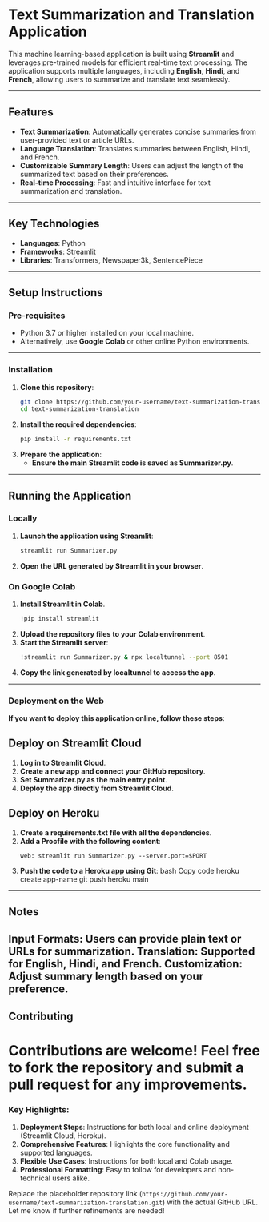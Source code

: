 # Text Summarization and Translation Application

This machine learning-based application is built using **Streamlit** and leverages pre-trained models for efficient real-time text processing. The application supports multiple languages, including **English**, **Hindi**, and **French**, allowing users to summarize and translate text seamlessly. 

---

## Features
- **Text Summarization**: Automatically generates concise summaries from user-provided text or article URLs.
- **Language Translation**: Translates summaries between English, Hindi, and French.
- **Customizable Summary Length**: Users can adjust the length of the summarized text based on their preferences.
- **Real-time Processing**: Fast and intuitive interface for text summarization and translation.

---

## Key Technologies
- **Languages**: Python
- **Frameworks**: Streamlit
- **Libraries**: Transformers, Newspaper3k, SentencePiece

---

## Setup Instructions

### **Pre-requisites**
- Python 3.7 or higher installed on your local machine.
- Alternatively, use **Google Colab** or other online Python environments.

---

### **Installation**
1. **Clone this repository**:
   ```bash
   git clone https://github.com/your-username/text-summarization-translation.git
   cd text-summarization-translation
2. **Install the required dependencies**:
   ```bash
   pip install -r requirements.txt
3. **Prepare the application**:
   - **Ensure the main Streamlit code is saved as Summarizer.py**.
---

## **Running the Application**
### **Locally**
1. **Launch the application using Streamlit**:
   ```bash
   streamlit run Summarizer.py
2. **Open the URL generated by Streamlit in your browser**.
### **On Google Colab**
1. **Install Streamlit in Colab**.
   ```bash
   !pip install streamlit
2. **Upload the repository files to your Colab environment**.
3. **Start the Streamlit server**:
   ```bash
   !streamlit run Summarizer.py & npx localtunnel --port 8501
4. **Copy the link generated by localtunnel to access the app**.
---

### **Deployment on the Web**
**If you want to deploy this application online, follow these steps**:
## **Deploy on Streamlit Cloud**
1. **Log in to Streamlit Cloud**.
2. **Create a new app and connect your GitHub repository**.
3. **Set Summarizer.py as the main entry point**.
4. **Deploy the app directly from Streamlit Cloud**.
## **Deploy on Heroku**
1. **Create a requirements.txt file with all the dependencies**.
2. **Add a Procfile with the following content**:
   ```text
   web: streamlit run Summarizer.py --server.port=$PORT
3. **Push the code to a Heroku app using Git**:
bash
Copy code
heroku create app-name
git push heroku main
---

## **Notes**
**Input Formats: Users can provide plain text or URLs for summarization**.
**Translation: Supported for English, Hindi, and French**.
**Customization: Adjust summary length based on your preference**.
---

## **Contributing**
# Contributions are welcome! Feel free to fork the repository and submit a pull request for any improvements.

### Key Highlights:
1. **Deployment Steps**: Instructions for both local and online deployment (Streamlit Cloud, Heroku).
2. **Comprehensive Features**: Highlights the core functionality and supported languages.
3. **Flexible Use Cases**: Instructions for both local and Colab usage.
4. **Professional Formatting**: Easy to follow for developers and non-technical users alike.

Replace the placeholder repository link (`https://github.com/your-username/text-summarization-translation.git`) with the actual GitHub URL. Let me know if further refinements are needed!





